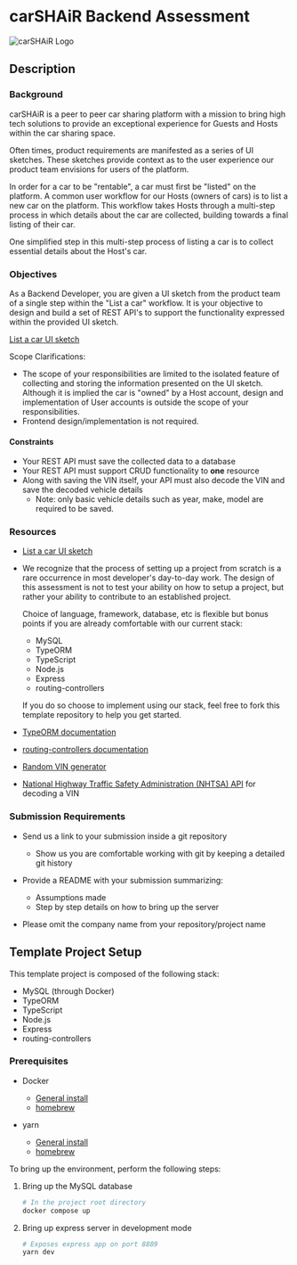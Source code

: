 # carSHAiR Backend Assessment

![carSHAiR Logo](https://www.carshair.com/_next/image?url=%2F_next%2Fstatic%2Fmedia%2FCarSHAiR-Logo-Wht.265c09ce.png&w=1920&q=75)

## Description

### Background

carSHAiR is a peer to peer car sharing platform with a mission to bring high tech solutions to provide an exceptional experience for Guests and Hosts within the car sharing space.

Often times, product requirements are manifested as a series of UI sketches. These sketches provide context as to the user experience our product team envisions for users of the platform.

In order for a car to be "rentable", a car must first be "listed" on the platform. A common user workflow for our Hosts (owners of cars) is to list a new car on the platform. This workflow takes Hosts through a multi-step process in which details about the car are collected, building towards a final listing of their car.

One simplified step in this multi-step process of listing a car is to collect essential details about the Host's car.

### Objectives

As a Backend Developer, you are given a UI sketch from the product team of a single step within the "List a car" workflow. It is your objective to design and build a set of REST API's to support the functionality expressed within the provided UI sketch.

[List a car UI sketch](https://xd.adobe.com/view/fed5ede8-2626-46ec-a3f9-ec0cba0df6f4-ab86/)

Scope Clarifications:

- The scope of your responsibilities are limited to the isolated feature of collecting and storing the information presented on the UI sketch. Although it is implied the car is "owned" by a Host account, design and implementation of User accounts is outside the scope of your responsibilities.
- Frontend design/implementation is not required.

#### Constraints

- Your REST API must save the collected data to a database
- Your REST API must support CRUD functionality to **one** resource
- Along with saving the VIN itself, your API must also decode the VIN and save the decoded vehicle details
  - Note: only basic vehicle details such as year, make, model are required to be saved.

### Resources

- [List a car UI sketch](https://xd.adobe.com/view/fed5ede8-2626-46ec-a3f9-ec0cba0df6f4-ab86/)

- We recognize that the process of setting up a project from scratch is a rare occurrence in most developer's day-to-day work. The design of this assessment is not to test your ability on how to setup a project, but rather your ability to contribute to an established project.

  Choice of language, framework, database, etc is flexible but bonus points if you are already comfortable with our current stack:
  - MySQL
  - TypeORM
  - TypeScript
  - Node.js
  - Express
  - routing-controllers

  If you do so choose to implement using our stack, feel free to fork this template repository to help you get started.

- [TypeORM documentation](https://github.com/typeorm/typeorm)

- [routing-controllers documentation](https://github.com/typestack/routing-controllers)

- [Random VIN generator](https://vingenerator.org/)

- [National Highway Traffic Safety Administration (NHTSA) API](https://vpic.nhtsa.dot.gov/api/) for decoding a VIN

### Submission Requirements

- Send us a link to your submission inside a git repository
  - Show us you are comfortable working with git by keeping a detailed git history

- Provide a README with your submission summarizing:
  - Assumptions made
  - Step by step details on how to bring up the server

- Please omit the company name from your repository/project name

## Template Project Setup

This template project is composed of the following stack:

- MySQL (through Docker)
- TypeORM
- TypeScript
- Node.js
- Express
- routing-controllers

### Prerequisites

- Docker
  - [General install](https://docs.docker.com/get-docker/)
  - [homebrew](https://formulae.brew.sh/cask/docker)

- yarn
  - [General install](https://classic.yarnpkg.com/lang/en/docs/install/#mac-stable)
  - [homebrew](https://formulae.brew.sh/formula/yarn)

To bring up the environment, perform the following steps:

1. Bring up the MySQL database

    ```bash
    # In the project root directory
    docker compose up
    ```

2. Bring up express server in development mode

    ```bash
    # Exposes express app on port 8889
    yarn dev
    ```
